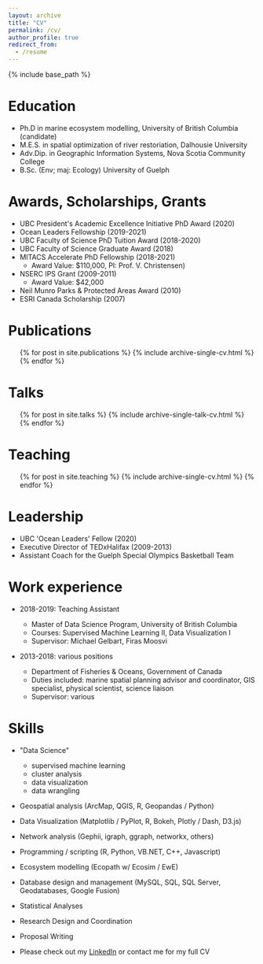 ```yaml
---
layout: archive
title: "CV"
permalink: /cv/
author_profile: true
redirect_from:
  - /resume
---
```


{% include base_path %}

Education
======
* Ph.D in marine ecosystem modelling, University of British Columbia (candidate)
* M.E.S. in spatial optimization of river restoriation, Dalhousie University
* Adv.Dip. in Geographic Information Systems, Nova Scotia Community College
* B.Sc. (Env; maj: Ecology) University of Guelph

Awards, Scholarships, Grants
======
* UBC President's Academic Excellence Initiative PhD Award (2020)
* Ocean Leaders Fellowship (2019-2021)
* UBC Faculty of Science PhD Tuition Award (2018-2020)
* UBC Faculty of Science Graduate Award (2018)
* MITACS Accelerate PhD Fellowship (2018-2021)
	* Award Value: $110,000, PI: Prof. V. Christensen)
* NSERC IPS Grant (2009-2011)
	* Award Value: $42,000
* Neil Munro Parks & Protected Areas Award (2010)
* ESRI Canada Scholarship (2007) 

Publications
======
  <ul>{% for post in site.publications %}
    {% include archive-single-cv.html %}
  {% endfor %}</ul>
  
Talks
======
  <ul>{% for post in site.talks %}
    {% include archive-single-talk-cv.html %}
  {% endfor %}</ul>
  
Teaching
======
  <ul>{% for post in site.teaching %}
    {% include archive-single-cv.html %}
  {% endfor %}</ul>
  
Leadership
======
* UBC 'Ocean Leaders' Fellow (2020)
* Executive Director of TEDxHalifax (2009-2013)
* Assistant Coach for the Guelph Special Olympics Basketball Team

Work experience 
======
* 2018-2019: Teaching Assistant
  * Master of Data Science Program, University of British Columbia
  * Courses: Supervised Machine Learning II, Data Visualization I
  * Supervisor: Michael Gelbart, Firas Moosvi

* 2013-2018: various positions
  * Department of Fisheries & Oceans, Government of Canada
  * Duties included: marine spatial planning advisor and coordinator, GIS specialist, physical scientist, science liaison
  * Supervisor: various
  
Skills
======
* "Data Science" 
	* supervised machine learning 
	* cluster analysis 
	* data visualization 
	* data wrangling
* Geospatial analysis (ArcMap, QGIS, R, Geopandas / Python)
* Data Visualization (Matplotlib / PyPlot, R, Bokeh, Plotly / Dash, D3.js)
* Network analysis (Gephii, igraph, ggraph, networkx, others)
* Programming / scripting (R, Python, VB.NET, C++, Javascript)
* Ecosystem modelling (Ecopath w/ Ecosim / EwE)
* Database design and management (MySQL, SQL, SQL Server, Geodatabases, Google Fusion)
* Statistical Analyses
* Research Design and Coordination 
* Proposal Writing

* Please check out my [LinkedIn](https://www.linkedin.com/in/greig-oldford-1616385/) or contact me for my full CV 



